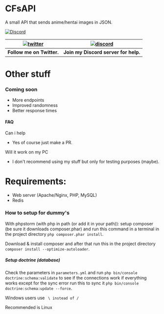 # CFsAPI
A small API that sends anime/hentai images in JSON.

[![Discord](https://discordapp.com/api/guilds/434436407646486528/widget.png)](https://discord.gg/gzWwtWG)

| [![twitter](https://cdn.discordapp.com/attachments/155726317222887425/252192520094613504/twiter_banner.JPG)](https://twitter.com/nintendoDSgek) | [![discord](https://cdn.discordapp.com/attachments/266240393639755778/281920766490968064/discord.png)](https://discord.gg/gzWwtWG)
| --- | --- |
| **Follow me on Twitter.** | **Join my Discord server for help.** |

# Other stuff

### Coming soon

- More endpoints
- Improved randomness
- Better response times

#### FAQ

 Can i help
- Yes of course just make a PR.

 Will it work on my PC
- I don't recommend using my stuff but only for testing purposes (maybe).

# Requirements:
- Web server (Apache/Nginx, PHP, MySQL)
- Redis

### How to setup for dummy's
With phpstorm (with php in path (or add it in your path)):
    setup composer (be sure it downloads composer.phar)
    and run this command in a terminal in the project directory `php composer.phar install`.

Download & install composer and after that run this in the project directory
`composer install --optimize-autoloader`.


##### Setup doctrine (database)
Check the parameters in `parameters.yml` and run `php bin/console doctrine:schema:validate` to see if the connections work
if everything works except for the sync error run this to sync it `php bin/console doctrine:schema:update --force`.

Windows users use ` \ instead of /`

Recommended is Linux
